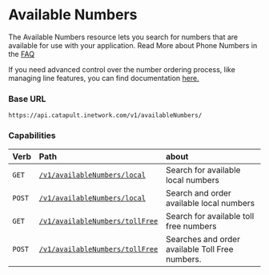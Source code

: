 # Available Numbers

The Available Numbers resource lets you search for numbers that are available for use with your application. Read More about Phone Numbers in the <a href="https://dev.bandwidth.com/faq/#Phone">FAQ</a>

<aside class="alert general">
<p>
If you need advanced control over the number ordering process, like managing line features, you can find documentation <a href="https://dev.bandwidth.com/docs/phone-numbers/">here.</a>
</p>
</aside>

### Base URL
`https://api.catapult.inetwork.com/v1/availableNumbers/`

### Capabilities

| Verb                           | Path                                                               | about                                           |
|:-------------------------------|:-------------------------------------------------------------------|:------------------------------------------------|
| <code class="get">GET</code>   | [`/v1/availableNumbers/local`](getAvailableNumbersLocal.md)        | Search for available local numbers              |
| <code class="post">POST</code> | [`/v1/availableNumbers/local`](postAvailableNumbersLocal.md)       | Search and order available local numbers        |
| <code class="get">GET</code>   | [`/v1/availableNumbers/tollFree`](getAvailableNumbersTollFree.md)  | Search for available toll free numbers          |
| <code class="post">POST</code> | [`/v1/availableNumbers/tollFree`](postAvailableNumbersTollFree.md) | Searches and order available Toll Free numbers. |
